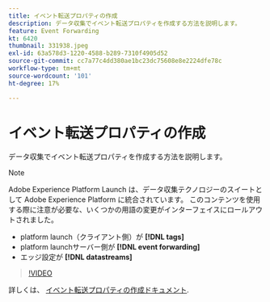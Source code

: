 ```yaml
---
title: イベント転送プロパティの作成
description: データ収集でイベント転送プロパティを作成する方法を説明します。
feature: Event Forwarding
kt: 6420
thumbnail: 331938.jpeg
exl-id: 63a578d3-1220-4588-b289-7310f4905d52
source-git-commit: cc7a77c4dd380ae1bc23dc75608e8e2224dfe78c
workflow-type: tm+mt
source-wordcount: '101'
ht-degree: 17%

---
```


# イベント転送プロパティの作成

データ収集でイベント転送プロパティを作成する方法を説明します。

>[!NOTE]
>
>Adobe Experience Platform Launch は、データ収集テクノロジーのスイートとして Adobe Experience Platform に統合されています。 このコンテンツを使用する際に注意が必要な、いくつかの用語の変更がインターフェイスにロールアウトされました。
>
> * platform launch（クライアント側）が **[!DNL tags]**
> * platform launchサーバー側が **[!DNL event forwarding]**
> * エッジ設定が **[!DNL datastreams]**


>[!VIDEO](https://video.tv.adobe.com/v/331938?quality=12&learn=on)

詳しくは、 [イベント転送プロパティの作成ドキュメント](https://experienceleague.adobe.com/docs/experience-platform/tags/event-forwarding/getting-started.html#create-an-event-forwarding-property).